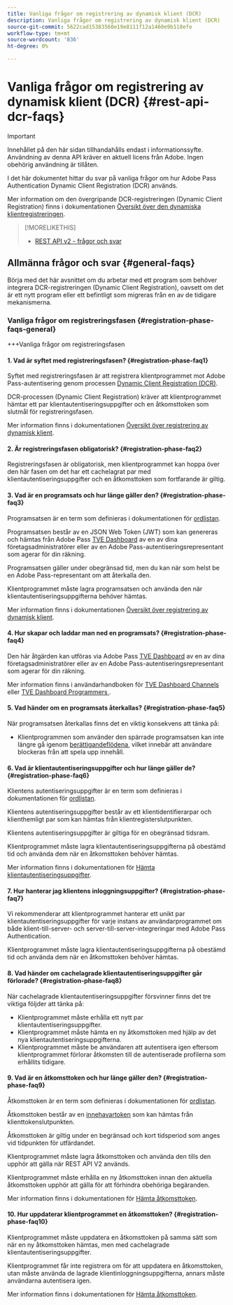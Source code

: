 ```yaml
---
title: Vanliga frågor om registrering av dynamisk klient (DCR)
description: Vanliga frågor om registrering av dynamisk klient (DCR)
source-git-commit: 5622cad15383560e19e8111f12a1460e9b118efe
workflow-type: tm+mt
source-wordcount: '836'
ht-degree: 0%

---
```


# Vanliga frågor om registrering av dynamisk klient (DCR) {#rest-api-dcr-faqs}

>[!IMPORTANT]
>
> Innehållet på den här sidan tillhandahålls endast i informationssyfte. Användning av denna API kräver en aktuell licens från Adobe. Ingen obehörig användning är tillåten.

I det här dokumentet hittar du svar på vanliga frågor om hur Adobe Pass Authentication Dynamic Client Registration (DCR) används.

Mer information om den övergripande DCR-registreringen (Dynamic Client Registration) finns i dokumentationen [Översikt över den dynamiska klientregistreringen](/help/authentication/integration-guide-programmers/rest-apis/rest-api-dcr/dynamic-client-registration-overview.md).

>[!MORELIKETHIS]
>
> * [REST API v2 - frågor och svar](/help/authentication/integration-guide-programmers/rest-apis/rest-api-v2/rest-api-v2-faqs.md)

## Allmänna frågor och svar {#general-faqs}

Börja med det här avsnittet om du arbetar med ett program som behöver integrera DCR-registreringen (Dynamic Client Registration), oavsett om det är ett nytt program eller ett befintligt som migreras från en av de tidigare mekanismerna.

### Vanliga frågor om registreringsfasen {#registration-phase-faqs-general}

+++Vanliga frågor om registreringsfasen

#### 1. Vad är syftet med registreringsfasen? {#registration-phase-faq1}

Syftet med registreringsfasen är att registrera klientprogrammet mot Adobe Pass-autentisering genom processen [Dynamic Client Registration (DCR)](/help/authentication/integration-guide-programmers/rest-apis/rest-api-v2/rest-api-v2-glossary.md#dcr).

DCR-processen (Dynamic Client Registration) kräver att klientprogrammet hämtar ett par klientautentiseringsuppgifter och en åtkomsttoken som slutmål för registreringsfasen.

Mer information finns i dokumentationen [Översikt över registrering av dynamisk klient](/help/authentication/integration-guide-programmers/rest-apis/rest-api-dcr/dynamic-client-registration-overview.md).

#### 2. Är registreringsfasen obligatorisk? {#registration-phase-faq2}

Registreringsfasen är obligatorisk, men klientprogrammet kan hoppa över den här fasen om det har ett cachelagrat par med klientautentiseringsuppgifter och en åtkomsttoken som fortfarande är giltig.

#### 3. Vad är en programsats och hur länge gäller den? {#registration-phase-faq3}

Programsatsen är en term som definieras i dokumentationen för [ordlistan](/help/authentication/integration-guide-programmers/rest-apis/rest-api-v2/rest-api-v2-glossary.md#software-statement).

Programsatsen består av en JSON Web Token (JWT) som kan genereras och hämtas från Adobe Pass [TVE Dashboard](/help/authentication/integration-guide-programmers/rest-apis/rest-api-v2/rest-api-v2-glossary.md#tve-dashboard) av en av dina företagsadministratörer eller av en Adobe Pass-autentiseringsrepresentant som agerar för din räkning.

Programsatsen gäller under obegränsad tid, men du kan när som helst be en Adobe Pass-representant om att återkalla den.

Klientprogrammet måste lagra programsatsen och använda den när klientautentiseringsuppgifterna behöver hämtas.

Mer information finns i dokumentationen [Översikt över registrering av dynamisk klient](/help/authentication/integration-guide-programmers/rest-apis/rest-api-dcr/dynamic-client-registration-overview.md).

#### 4. Hur skapar och laddar man ned en programsats? {#registration-phase-faq4}

Den här åtgärden kan utföras via Adobe Pass [TVE Dashboard](/help/authentication/integration-guide-programmers/rest-apis/rest-api-v2/rest-api-v2-glossary.md#tve-dashboard) av en av dina företagsadministratörer eller av en Adobe Pass-autentiseringsrepresentant som agerar för din räkning.

Mer information finns i användarhandboken för [TVE Dashboard Channels](/help/authentication/user-guide-tve-dashboard/tve-dashboard-channels.md#registered-applications) eller [TVE Dashboard Programmers ](/help/authentication/user-guide-tve-dashboard/tve-dashboard-programmers.md#registered-applications) .

#### 5. Vad händer om en programsats återkallas? {#registration-phase-faq5}

När programsatsen återkallas finns det en viktig konsekvens att tänka på:

* Klientprogrammen som använder den spärrade programsatsen kan inte längre gå igenom [berättigandeflödena](/help/authentication/integration-guide-programmers/rest-apis/rest-api-v2/rest-api-v2-glossary.md#entitlement), vilket innebär att användare blockeras från att spela upp innehåll.

#### 6. Vad är klientautentiseringsuppgifter och hur länge gäller de? {#registration-phase-faq6}

Klientens autentiseringsuppgifter är en term som definieras i dokumentationen för [ordlistan](/help/authentication/integration-guide-programmers/rest-apis/rest-api-v2/rest-api-v2-glossary.md#client-credentials).

Klientens autentiseringsuppgifter består av ett klientidentifierarpar och klienthemligt par som kan hämtas från klientregisterslutpunkten.

Klientens autentiseringsuppgifter är giltiga för en obegränsad tidsram.

Klientprogrammet måste lagra klientautentiseringsuppgifterna på obestämd tid och använda dem när en åtkomsttoken behöver hämtas.

Mer information finns i dokumentationen för [Hämta klientautentiseringsuppgifter](/help/authentication/integration-guide-programmers/rest-apis/rest-api-dcr/apis/dynamic-client-registration-apis-retrieve-client-credentials.md).

#### 7. Hur hanterar jag klientens inloggningsuppgifter? {#registration-phase-faq7}

Vi rekommenderar att klientprogrammet hanterar ett unikt par klientautentiseringsuppgifter för varje instans av användarprogrammet om både klient-till-server- och server-till-server-integreringar med Adobe Pass Authentication.

Klientprogrammet måste lagra klientautentiseringsuppgifterna på obestämd tid och använda dem när en åtkomsttoken behöver hämtas.

#### 8. Vad händer om cachelagrade klientautentiseringsuppgifter går förlorade? {#registration-phase-faq8}

När cachelagrade klientautentiseringsuppgifter försvinner finns det tre viktiga följder att tänka på:

* Klientprogrammet måste erhålla ett nytt par klientautentiseringsuppgifter.
* Klientprogrammet måste hämta en ny åtkomsttoken med hjälp av det nya klientautentiseringsuppgifterna.
* Klientprogrammet måste be användaren att autentisera igen eftersom klientprogrammet förlorar åtkomsten till de autentiserade profilerna som erhållits tidigare.

#### 9. Vad är en åtkomsttoken och hur länge gäller den? {#registration-phase-faq9}

Åtkomsttoken är en term som definieras i dokumentationen för [ordlistan](/help/authentication/integration-guide-programmers/rest-apis/rest-api-v2/rest-api-v2-glossary.md#access-token).

Åtkomsttoken består av en [innehavartoken](/help/authentication/integration-guide-programmers/rest-apis/rest-api-v2/appendix/headers/rest-api-v2-appendix-headers-authorization.md) som kan hämtas från klienttokenslutpunkten.

Åtkomsttoken är giltig under en begränsad och kort tidsperiod som anges vid tidpunkten för utfärdandet.

Klientprogrammet måste lagra åtkomsttoken och använda den tills den upphör att gälla när REST API V2 används.

Klientprogrammet måste erhålla en ny åtkomsttoken innan den aktuella åtkomsttoken upphör att gälla för att förhindra obehöriga begäranden.

Mer information finns i dokumentationen för [Hämta åtkomsttoken](/help/authentication/integration-guide-programmers/rest-apis/rest-api-dcr/apis/dynamic-client-registration-apis-retrieve-access-token.md).

#### 10. Hur uppdaterar klientprogrammet en åtkomsttoken? {#registration-phase-faq10}

Klientprogrammet måste uppdatera en åtkomsttoken på samma sätt som när en ny åtkomsttoken hämtas, men med cachelagrade klientautentiseringsuppgifter.

Klientprogrammet får inte registrera om för att uppdatera en åtkomsttoken, utan måste använda de lagrade klientinloggningsuppgifterna, annars måste användarna autentisera igen.

Mer information finns i dokumentationen för [Hämta åtkomsttoken](/help/authentication/integration-guide-programmers/rest-apis/rest-api-dcr/apis/dynamic-client-registration-apis-retrieve-access-token.md).
